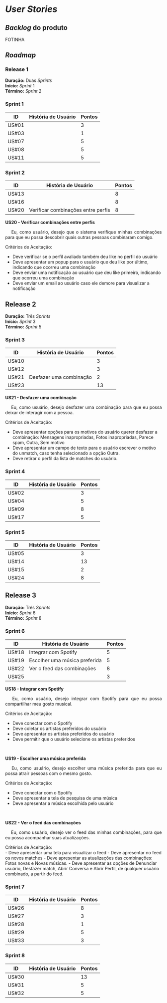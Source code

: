 # _User Stories_

## _Backlog_ do produto

FOTINHA

## _Roadmap_

### Release 1

__Duração:__ Duas _Sprints_<br/>
__Início:__ _Sprint_ 1<br/>
__Término:__ _Sprint_ 2<br/>

### Sprint 1

|ID|História de Usuário|Pontos|
|--|-------------------|------|
|US#01||3|
|US#03||1|
|US#07||5|
|US#08||5|
|US#11||5|


### Sprint 2

|ID|História de Usuário|Pontos|
|--|-------------------|------|
|US#13||8|
|US#16||8|
|US#20|Verificar combinações entre perfis|8|

  **US20 - Verificar combinações entre perfis** <br />
    <p align="justify">&emsp;
    Eu, como usuário, desejo que o sistema verifique minhas combinações para que eu possa descobrir quais outras pessoas combinaram comigo.
    </p>
  	Critérios de Aceitação:<br />

  - Deve verificar se o perfil avaliado também deu like no perfil do usuário
  - Deve apresentar um popup para o usuário que deu like por último, indicando que ocorreu uma combinação
  - Deve enviar uma notificação ao usuário que deu like primeiro, indicando que ocorreu uma combinação
  - Deve enviar um email ao usuário caso ele demore para visualizar a notificação  


## Release 2

__Duração:__ Três _Sprints_<br/>
__Início:__ _Sprint_ 3<br/>
__Término:__ _Sprint_ 5<br/>

### Sprint 3

|ID|História de Usuário|Pontos|
|--|-------------------|------|
|US#10||3|
|US#12||3|
|US#21|Desfazer uma combinação|2|
|US#23||13|

  **US21 - Desfazer uma combinação** <br />
    <p align="justify">&emsp;
  	Eu, como usuário, desejo desfazer uma combinação para que eu possa deixar de interagir com a pessoa.
    </p>
  	Critérios de Aceitação: <br />
  - Deve apresentar opções para os motivos do usuário querer desfazer a combinação: Mensagens inapropriadas, Fotos inapropriadas, Parece spam, Outra, Sem motivo
  - Deve apresentar um campo de texto para o usuário escrever o motivo do unmatch, caso tenha selecionado a opção Outra.
  - Deve retirar o perfil da lista de matches do usuário.


### Sprint 4

|ID|História de Usuário|Pontos|
|--|-------------------|------|
|US#02||3|
|US#04||5|
|US#09||8|
|US#17||5|


### Sprint 5

|ID|História de Usuário|Pontos|
|--|-------------------|------|
|US#05||3|
|US#14||13|
|US#15||2|
|US#24||8|


## Release 3

__Duração:__ Três _Sprints_<br/>
__Início:__ _Sprint_ 6<br/>
__Término:__ _Sprint_ 8<br/>

### Sprint 6

|ID|História de Usuário|Pontos|
|--|-------------------|------|
|US#18|Integrar com Spotify|5|
|US#19|Escolher uma música preferida|5|
|US#22|Ver o feed das combinações|8|
|US#25||3|

  **US18 - Integrar com Spotify** <br />
  <p align="justify">&emsp;
  	Eu, como usuário, desejo integrar com Spotify para que eu possa compartilhar meu gosto musical.</p>
  	Critérios de Aceitação:<br />

  - Deve conectar com o Spotify
  - Deve coletar os artistas preferidos do usuário
  - Deve apresentar os artistas preferidos do usuário
  - Deve permitir que o usuário selecione os artistas preferidos

<br />

  **US19 - Escolher uma música preferida** <br />
  <p align="justify">&emsp;
  	Eu, como usuário, desejo escolher uma música preferida para que eu possa atrair pessoas com o mesmo gosto.
  </p>
  	Critérios de Aceitação: <br />

  - Deve conectar com o Spotify
  - Deve apresentar a tela de pesquisa de uma música
  - Deve apresentar a música escolhida pelo usuário

<br />

  **US22 - Ver o feed das combinações** <br />
  <p align="justify">&emsp;
  Eu, como usuário, desejo ver o feed das minhas combinações, para que eu possa acompanhar suas atualizações.
  </p>
  Critérios de Aceitação: <br />
  - Deve apresentar uma tela para visualizar o feed
  - Deve apresentar no feed os novos matches
  - Deve apresentar as atualizações das combinações: Fotos novas e Novas músicas.    
  - Deve apresentar as opções de Denunciar usuário, Desfazer match, Abrir Conversa e Abrir Perfil, de qualquer usuário combinado, a partir do feed. 


### Sprint 7

|ID|História de Usuário|Pontos|
|--|-------------------|------|
|US#26||8|
|US#27||3|
|US#28||1|
|US#29||5|
|US#33||3|


### Sprint 8

|ID|História de Usuário|Pontos|
|--|-------------------|------|
|US#30||13|
|US#31||5|
|US#32||5|
